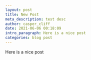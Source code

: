 ```yaml
---
layout: post
title: New Post
meta_description: test desc
author: casper_cliff
date: 2021-06-06 00:18:09
intro_paragraph: Here is a nice post
categories: blog post
---
```

Here is a nice post